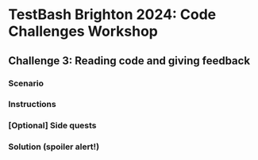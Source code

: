 # TestBash Brighton 2024: Code Challenges Workshop

## Challenge 3: Reading code and giving feedback

### Scenario

### Instructions

### [Optional] Side quests

### Solution (spoiler alert!)
